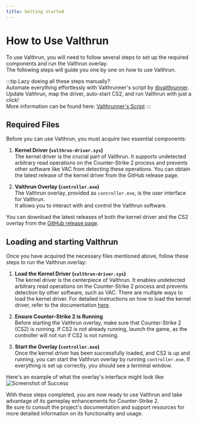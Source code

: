 ```yaml
---
title: Getting started
---
```


# How to Use Valthrun
To use Valthrun, you will need to follow several steps to set up the required components and run the Valthrun overlay.  
The following steps will guide you one by one on how to use Valthrun.  
  
:::tip
Lazy doeing all these steps manually?  
Automate everything effortlessly with Valthrunner's script by [@valthrunner](https://github.com/valthrunner).  
Update Valthrun, map the driver, auto-start CS2, and run Valthrun with just a click!  
More information can be found here: [Valthrunner's Script](./community_script_valthrunner)
:::

## Required Files
Before you can use Valthrun, you must acquire two essential components:

1. **Kernel Driver (`vulthrun-driver.sys`)**  
The kernel driver is the crucial part of Valthrun. 
It supports undetected arbitrary read operations on the Counter-Strike 2 process and prevents other software like VAC from detecting these operations. 
You can obtain the latest release of the kernel driver from the GitHub release page.  

2. **Valthrun Overlay (`controller.exe`)**  
The Valthrun overlay, provided as `controller.exe`, is the user interface for Valthrun.  
It allows you to interact with and control the Valthrun software.

You can download the latest releases of both the kernel driver and the CS2 overlay from the [GitHub release page](https://github.com/Valthrun/Valthrun/releases).
  
## Loading and starting Valthrun
Once you have acquired the necessary files mentioned above, follow these steps to run the Valthrun overlay:

1. **Load the Kernel Driver (`vulthrun-driver.sys`)**  
The kernel driver is the centerpiece of Valthrun. 
It enables undetected arbitrary read operations on the Counter-Strike 2 process and prevents detection by other software, such as VAC.
There are multiple ways to load the kernel driver. 
For detailed instructions on how to load the kernel driver, refer to the documentation [here](./driver).

2. **Ensure Counter-Strike 2 is Running**  
Before starting the Valthrun overlay, make sure that Counter-Strike 2 (CS2) is running. 
If CS2 is not already running, launch the game, as the controller will not run if CS2 is not running.

3. **Start the Overlay (`controller.exe`)**  
Once the kernel driver has been successfully loaded, and CS2 is up and running, 
you can start the Valthrun overlay by running `controller.exe`. 
If everything is set up correctly, you should see a terminal window.

Here's an example of what the overlay's interface might look like:
![Screenshot of Success](@site/docs/_media/screenshot_controller_success.png)

With these steps completed, you are now ready to use Valthrun and take advantage of its gameplay enhancements for Counter-Strike 2.  
Be sure to consult the project's documentation and support resources for more detailed information on its functionality and usage.